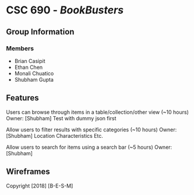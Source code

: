 # CSC 690 - *BookBusters*

## Group Information

### Members

- Brian Casipit
- Ethan Chen
- Monali Chuatico
- Shubham Gupta

## Features
Users can browse through items in a table/collection/other view (~10 hours)
Owner: [Shubham]
Test with dummy json first

Allow users to filter results with specific categories (~10 hours)
Owner: [Shubham]
Location
Characteristics
Etc.

Allow users to search for items using a search bar (~5 hours)
Owner: [Shubham]




## Wireframes



Copyright [2018] [B-E-S-M]
